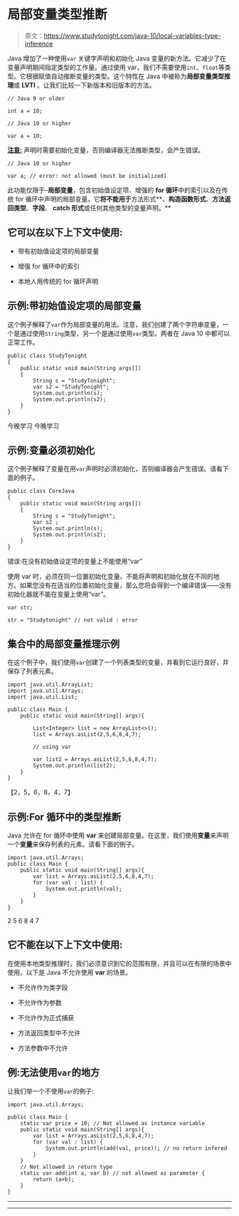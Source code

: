 # 局部变量类型推断

> 原文：<https://www.studytonight.com/java-10/local-variables-type-inference>

Java 增加了一种使用`var` 关键字声明和初始化 Java 变量的新方法。它减少了在变量声明期间指定类型的工作量。通过使用 var，我们不需要使用`int`、`float`等类型。它根据赋值自动推断变量的类型。这个特性在 Java 中被称为**局部变量类型推理**或 **LVTI** 。让我们比较一下新版本和旧版本的方法。

```
// Java 9 or older

int a = 10; 

// Java 10 or higher

var a = 10; 
```

<u>**注意:**</u> 声明时需要初始化变量，否则编译器无法推断类型，会产生错误。

```
// Java 10 or higher

var a; // error: not allowed (must be initialized)
```

此功能仅限于–**局部变量**，包含初始值设定项、增强的 **for 循环**中的索引以及在传统 for 循环中声明的局部变量。它**将不能用于**方法形式**、**构造函数形式**、**方法返回类型**、**字段**、 **catch 形式**或任何其他类型的变量声明。**

## 它可以在以下上下文中使用:

*   带有初始值设定项的局部变量

*   增强 for 循环中的索引

*   本地人用传统的 for 循环声明

## 示例:带初始值设定项的局部变量

这个例子解释了`var`作为局部变量的用法。注意，我们创建了两个字符串变量，一个是通过使用`String`类型，另一个是通过使用`var`类型。两者在 Java 10 中都可以正常工作。

```
public class StudyTonight
{
	public static void main(String args[])
	{  
		String s = "StudyTonight";
		var s2 = "StudyTonight";  
		System.out.println(s);  
		System.out.println(s2);
	}
}
```

今晚学习
今晚学习

## 示例:变量必须初始化

这个例子解释了变量在用`var`声明时必须初始化，否则编译器会产生错误。请看下面的例子。

```
public class CoreJava
{
	public static void main(String args[])
	{  
		String s = "StudyTonight";
		var s2 ;
		System.out.println(s);  
		System.out.println(s2);
	}
}
```

错误:在没有初始值设定项的变量上不能使用“var”

使用 var 时，必须在同一位置初始化变量。不能将声明和初始化放在不同的地方。如果您没有在适当的位置初始化变量，那么您将会得到一个编译错误——没有初始化器就不能在变量上使用“var”。

```
var str;

str = "Studytonight" // not valid : error
```

## 集合中的局部变量推理示例

在这个例子中，我们使用`var`创建了一个列表类型的变量，并看到它运行良好，并保存了列表元素。

```
import java.util.ArrayList;
import java.util.Arrays;
import java.util.List;

public class Main {  
	public static void main(String[] args){

		List<Integer> list = new ArrayList<>();
		list = Arrays.asList(2,5,6,8,4,7);

		// using var

		var list2 = Arrays.asList(2,5,6,8,4,7);
		System.out.println(list2);
	}
}
```

【2，5，6，8，4，7】

## 示例:For 循环中的类型推断

Java 允许在 for 循环中使用 **var** 来创建局部变量。在这里，我们使用**变量**来声明一个**变量**来保存列表的元素。请看下面的例子。

```
import java.util.Arrays;
public class Main {  
	public static void main(String[] args){
		var list = Arrays.asList(2,5,6,8,4,7);
		for (var val : list) {
			System.out.println(val);
		}
	}
}
```

2
5
6
8
4
7

## 它不能在以下上下文中使用:

在使用本地类型推理时，我们必须意识到它的范围有限，并且可以在有限的场景中使用。以下是 Java 不允许使用 **var** 的场景。

*   不允许作为类字段

*   不允许作为参数

*   不允许作为正式捕获

*   方法返回类型中不允许

*   方法参数中不允许

## 例:无法使用`var`的地方

让我们举一个不使用`var`的例子:

```
import java.util.Arrays;

public class Main {  
	static var price = 10; // Not allowed as instance variable
	public static void main(String[] args){
		var list = Arrays.asList(2,5,6,8,4,7);
		for (var val : list) {
			System.out.println(add(val, price)); // no return infered
		}
	}
	// Not allowed in return type
	static var add(int a, var b) // not allowed as parameter {
		return (a+b);
	}
}
```

* * *

* * *